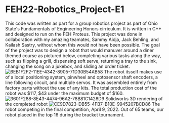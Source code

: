 # FEH22-Robotics_Project-E1
This code was written as part for a group robotics project as part of Ohio State's Fundamentals of Engineering Honors cirriculum. It is
written in C++ and designed to run on the FEH Proteus. 
This project was done in collaboration with my amazing teamates, Sammy Aidja, Jack Behling, and Kailash Sastry, without whom this would not have been possible.
The goal of the project was to design a robot that would manuver around a diner themed course as pictured below, completing various tasks along the way, such as flipping a grill, dispensing soft serve, returning a tray to the sink, changing the song on a jukebox, and sliding an order ticket. 
![6EB1F2F2-11EE-4342-8905-71D30B54AB58](https://user-images.githubusercontent.com/29485670/178901065-33191d7f-d95f-41a7-a1f7-b57696329f14.jpeg)
The robot itsself makes use of a local positioning system, pinwheel and optosensor shaft encoders, a line following circuit, and multiple servos. It was assembled entirely from factory parts without the use of any kits. The total production cost of the robot was $117, $43 under the maximum budget of $160.
![3601F288-8E43-4474-96A2-78B81C1428D9](https://user-images.githubusercontent.com/29485670/178902388-f6cbb622-e829-4097-9a75-47c5a5ed69df.png)
Solidworks 3D rendering of the completed robot
![CE9D7823-DB55-4FB7-B10E-9945207BCD86](https://user-images.githubusercontent.com/29485670/178902428-b2cd2758-a3a7-41fa-b7d8-41d184378edf.jpeg)
The robot competing in the final competition, April 9, 2022.
Out of 65 teams, our robot placed in the top 16 during the bracket tournament. 

